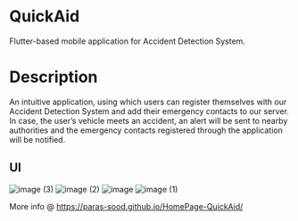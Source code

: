 # QuickAid
Flutter-based mobile application for Accident Detection System.

# Description
An intuitive application, using which users can register themselves with our Accident Detection System and add their emergency contacts to our server. In case, the user’s vehicle meets an accident, an alert will be sent to nearby authorities and the emergency contacts registered through the application will be notified.
 
## UI
![image (3)](https://user-images.githubusercontent.com/83486603/208591094-1e4e96f9-3585-45ea-96cf-22785c5e3cae.png)
![image (2)](https://user-images.githubusercontent.com/83486603/208591104-d3410149-9530-4fa8-839c-6cbacbf831a7.png)
![image](https://user-images.githubusercontent.com/83486603/208591006-a0b8d29e-e348-4cd2-b1cc-40d59ae328bc.png)
![image (1)](https://user-images.githubusercontent.com/83486603/208591113-41be4c07-f54f-4ba9-acd2-9fa4d5e919e5.png)
  
  
More info @ https://paras-sood.github.io/HomePage-QuickAid/
